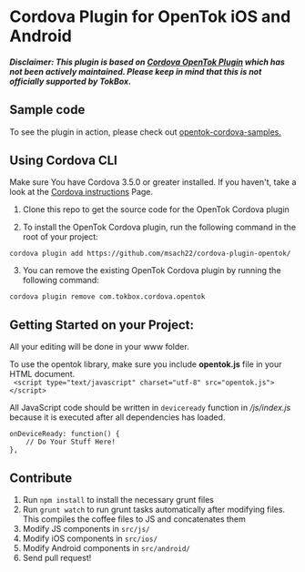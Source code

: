 Cordova Plugin for OpenTok iOS and Android
===
##### Disclaimer: This plugin is based on [Cordova OpenTok Plugin](https://github.com/songz/cordova-plugin-opentok/) which has not been actively maintained. Please keep in mind that this is not officially supported by TokBox.

## Sample code 
To see the plugin in action, please check out [opentok-cordova-samples.](https://github.com/msach22/opentok-cordova-samples)

## Using Cordova CLI
Make sure You have Cordova 3.5.0 or greater installed. If you haven't, take a look at the [Cordova instructions](http://cordova.apache.org/docs/en/3.5.0/guide_cli_index.md.html) Page.

1. Clone this repo to get the source code for the OpenTok Cordova plugin

2. To install the OpenTok Cordova plugin, run the following command in the root of your project:
```
cordova plugin add https://github.com/msach22/cordova-plugin-opentok/
```  
3. You can remove the existing OpenTok Cordova plugin by running the following command: 
``` 
cordova plugin remove com.tokbox.cordova.opentok
```

## Getting Started on your Project:
All your editing will be done in your www folder.

To use the opentok library, make sure you include **opentok.js** file in your HTML document.  
` <script type="text/javascript" charset="utf-8" src="opentok.js"></script>`

All JavaScript code should be written in `deviceready` function in */js/index.js* because it is executed after all dependencies has loaded.

    onDeviceReady: function() {
        // Do Your Stuff Here!
    },
    
## Contribute
1. Run `npm install` to install the necessary grunt files  
2. Run `grunt watch` to run grunt tasks automatically after modifying files. This compiles the coffee files to JS and concatenates them  
2. Modify JS components in `src/js/`  
2. Modify iOS components in `src/ios/`  
2. Modify Android components in `src/android/`  
2. Send pull request!  
